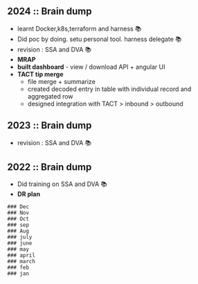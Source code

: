 ## 2024 :: Brain dump
- learnt Docker,k8s,terraform and harness 📚
- Did poc by doing. setu personal tool. harness delegate 📚
- revision : SSA and DVA 📚
- **MRAP**
- **built dashboard** - view / download  API + angular UI
- **TACT tip merge**
  - file merge + summarize
  - created decoded entry in table with individual record and aggregated row
  - designed integration with TACT > inbound > outbound

## 2023 :: Brain dump
- revision : SSA and DVA 📚

## 2022 :: Brain dump
- Did training on SSA and DVA 📚
- **DR plan**


```
### Dec
### Nov
### Oct
### sep
### Aug
### july
### june
### may
### april
### march
### feb
### jan
```


